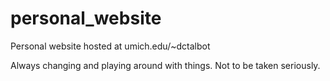 # personal_website
Personal website hosted at umich.edu/~dctalbot

Always changing and playing around with things. Not to be taken seriously.
